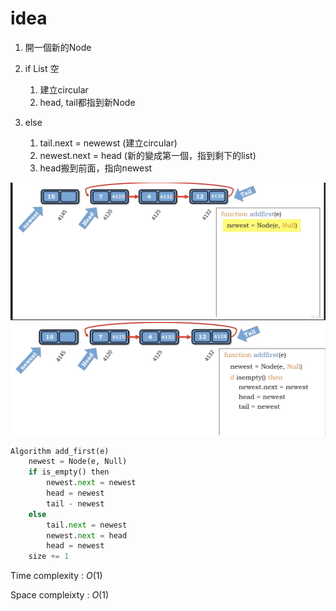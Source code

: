 # idea

1. 開一個新的Node

2. if List 空

   1. 建立circular
   2. head, tail都指到新Node

3. else

   1. tail.next = newewst (建立circular)
   2. newest.next = head (新的變成第一個，指到剩下的list)
   3. head搬到前面，指向newest

<img src='../assets/107_1.png'></img>
<img src='../assets/107_2.png'></img>

``` Python
Algorithm add_first(e)
    newest = Node(e, Null)
    if is_empty() then
        newest.next = newest
        head = newest
        tail - newest
    else
        tail.next = newest
        newest.next = head
        head = newest
    size += 1 

```

Time complexity :  $O(1)$

Space compleixty : $O(1)$
